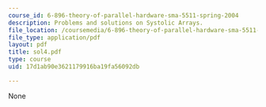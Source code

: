 ```yaml
---
course_id: 6-896-theory-of-parallel-hardware-sma-5511-spring-2004
description: Problems and solutions on Systolic Arrays.
file_location: /coursemedia/6-896-theory-of-parallel-hardware-sma-5511-spring-2004/17d1ab90e3621179916ba19fa56092db_sol4.pdf
file_type: application/pdf
layout: pdf
title: sol4.pdf
type: course
uid: 17d1ab90e3621179916ba19fa56092db

---
```

None